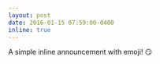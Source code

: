 ```yaml
---
layout: post
date: 2016-01-15 07:59:00-0400
inline: true
---
```


A simple inline announcement with emoji! 😏
